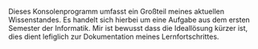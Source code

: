 Dieses Konsolenprogramm umfasst ein Großteil meines aktuellen Wissenstandes.
Es handelt sich hierbei um eine Aufgabe aus dem ersten Semester der Informatik.
Mir ist bewusst dass die Ideallösung kürzer ist, dies dient lefiglich zur Dokumentation meines Lernfortschrittes.
